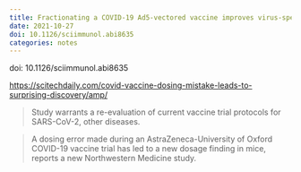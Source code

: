 ```yaml
---
title: Fractionating a COVID-19 Ad5-vectored vaccine improves virus-specific immunity
date: 2021-10-27
doi: 10.1126/sciimmunol.abi8635
categories: notes
---
```


doi: 10.1126/sciimmunol.abi8635

https://scitechdaily.com/covid-vaccine-dosing-mistake-leads-to-surprising-discovery/amp/

> Study warrants a re-evaluation of current vaccine trial protocols for SARS-CoV-2, other diseases.

> A dosing error made during an AstraZeneca-University of Oxford COVID-19 vaccine trial has led to a new dosage finding in mice, reports a new Northwestern Medicine study.